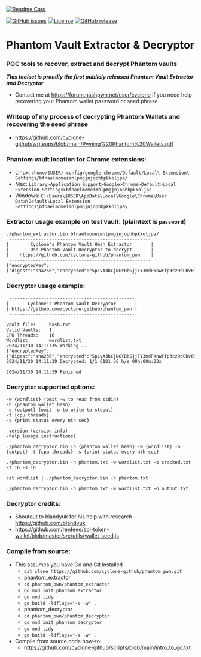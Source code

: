 [![Readme Card](https://github-readme-stats.vercel.app/api/pin/?username=cyclone-github&repo=phantom_pwn&theme=gruvbox)](https://github.com/cyclone-github/phantom_pwn/)

[![GitHub issues](https://img.shields.io/github/issues/cyclone-github/phantom_pwn.svg)](https://github.com/cyclone-github/phantom_pwn/issues)
[![License](https://img.shields.io/github/license/cyclone-github/phantom_pwn.svg)](LICENSE)
[![GitHub release](https://img.shields.io/github/release/cyclone-github/phantom_pwn.svg)](https://github.com/cyclone-github/phantom_pwn/releases)

# Phantom Vault Extractor & Decryptor
### POC tools to recover, extract and decrypt Phantom vaults
_**This toolset is proudly the first publicly released Phantom Vault Extractor and Decryptor**_
- Contact me at https://forum.hashpwn.net/user/cyclone if you need help recovering your Phantom wallet password or seed phrase

### Writeup of my process of decrypting Phantom Wallets and recovering the seed phrase
- https://github.com/cyclone-github/writeups/blob/main/Pwning%20Phantom%20Wallets.pdf
  
### Phantom vault location for Chrome extensions:
- Linux: `/home/$USER/.config/google-chrome/Default/Local\ Extension\ Settings/bfnaelmomeimhlpmgjnjophhpkkoljpa/`
- Mac: `Library>Application Support>Google>Chrome>Default>Local Extension Settings>bfnaelmomeimhlpmgjnjophhpkkoljpa`
- Windows: `C:\Users\$USER\AppData\Local\Google\Chrome\User Data\Default\Local Extension Settings\bfnaelmomeimhlpmgjnjophhpkkoljpa\`
### Extractor usage example on test vault: (plaintext is `password`)
```
./phantom_extractor.bin bfnaelmomeimhlpmgjnjophhpkkoljpa/
 ----------------------------------------------------- 
|        Cyclone's Phantom Vault Hash Extractor       |
|        Use Phantom Vault Decryptor to decrypt       |
|    https://github.com/cyclone-github/phantom_pwn    |
 ----------------------------------------------------- 
{"encryptedKey":{"digest":"sha256","encrypted":"5pLvA3bCjNGYBbSjjFY3mdPknwFfp3cz9dCBv6izyyrqEhYCBkKwo3zZUzBP44KtY3","iterations":10000,"kdf":"pbkdf2","nonce":"NZT6kw5Cd5VeZu5yJGJcFcP24tnmg4xsR","salt":"A43vTZnm9c5CiQ6FLTdV9v"},"version":1}
```
### Decryptor usage example:
```
 ----------------------------------------------- 
|       Cyclone's Phantom Vault Decryptor       |
| https://github.com/cyclone-github/phantom_pwn |
 ----------------------------------------------- 

Vault file:     hash.txt
Valid Vaults:   1
CPU Threads:    16
Wordlist:       wordlist.txt
2024/11/30 14:11:35 Working...
{"encryptedKey":{"digest":"sha256","encrypted":"5pLvA3bCjNGYBbSjjFY3mdPknwFfp3cz9dCBv6izyyrqEhYCBkKwo3zZUzBP44KtY3","iterations":10000,"kdf":"pbkdf2","nonce":"NZT6kw5Cd5VeZu5yJGJcFcP24tnmg4xsR","salt":"A43vTZnm9c5CiQ6FLTdV9v"},"version":1}:password
2024/11/30 14:11:39 Decrypted: 1/1 6181.36 h/s 00h:00m:03s

2024/11/30 14:11:39 Finished

```
### Decryptor supported options:
```
-w {wordlist} (omit -w to read from stdin)
-h {phantom_wallet_hash}
-o {output} (omit -o to write to stdout)
-t {cpu threads}
-s {print status every nth sec}

-version (version info)
-help (usage instructions)

./phantom_decryptor.bin -h {phantom_wallet_hash} -w {wordlist} -o {output} -t {cpu threads} -s {print status every nth sec}

./phantom_decryptor.bin -h phantom.txt -w wordlist.txt -o cracked.txt -t 16 -s 10

cat wordlist | ./phantom_decryptor.bin -h phantom.txt

./phantom_decryptor.bin -h phantom.txt -w wordlist.txt -o output.txt
```
### Decryptor credits:
- Shoutout to blandyuk for his help with research - https://github.com/blandyuk
- https://github.com/renfeee/spl-token-wallet/blob/master/src/utils/wallet-seed.js

### Compile from source:
- This assumes you have Go and Git installed
  - `git clone https://github.com/cyclone-github/phantom_pwn.git`
  - phantom_extractor
  - `cd phantom_pwn/phantom_extractor`
  - `go mod init phantom_extractor`
  - `go mod tidy`
  - `go build -ldflags="-s -w" .`
  - phantom_decryptor
  - `cd phantom_pwn/phantom_decryptor`
  - `go mod init phantom_decryptor`
  - `go mod tidy`
  - `go build -ldflags="-s -w" .`
- Compile from source code how-to:
  - https://github.com/cyclone-github/scripts/blob/main/intro_to_go.txt
